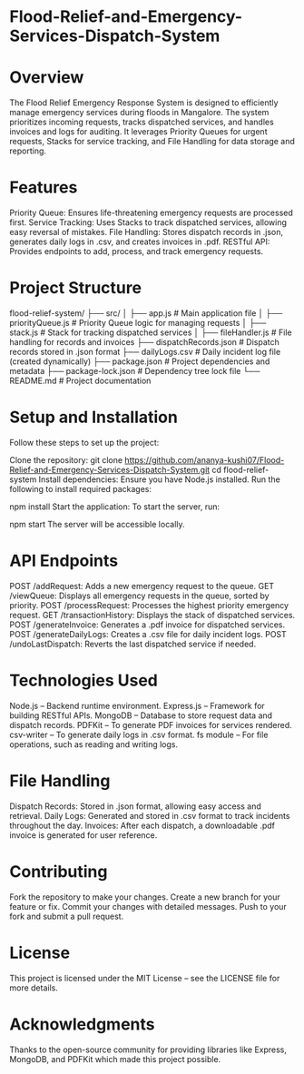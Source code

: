 # Flood-Relief-and-Emergency-Services-Dispatch-System
# Overview
The Flood Relief Emergency Response System is designed to efficiently manage emergency services during floods in Mangalore. The system prioritizes incoming requests, tracks dispatched services, and handles invoices and logs for auditing. It leverages Priority Queues for urgent requests, Stacks for service tracking, and File Handling for data storage and reporting.

# Features
Priority Queue: Ensures life-threatening emergency requests are processed first.
Service Tracking: Uses Stacks to track dispatched services, allowing easy reversal of mistakes.
File Handling: Stores dispatch records in .json, generates daily logs in .csv, and creates invoices in .pdf.
RESTful API: Provides endpoints to add, process, and track emergency requests.

# Project Structure
flood-relief-system/
├── src/
│   ├── app.js                 # Main application file
│   ├── priorityQueue.js       # Priority Queue logic for managing requests
│   ├── stack.js               # Stack for tracking dispatched services
│   ├── fileHandler.js         # File handling for records and invoices
├── dispatchRecords.json       # Dispatch records stored in .json format
├── dailyLogs.csv              # Daily incident log file (created dynamically)
├── package.json               # Project dependencies and metadata
├── package-lock.json          # Dependency tree lock file
└── README.md                  # Project documentation

# Setup and Installation
Follow these steps to set up the project:

Clone the repository: git clone https://github.com/ananya-kushi07/Flood-Relief-and-Emergency-Services-Dispatch-System.git
cd flood-relief-system
Install dependencies: Ensure you have Node.js installed. Run the following to install required packages:

npm install
Start the application: To start the server, run:

npm start
The server will be accessible locally.

# API Endpoints
POST /addRequest: Adds a new emergency request to the queue.
GET /viewQueue: Displays all emergency requests in the queue, sorted by priority.
POST /processRequest: Processes the highest priority emergency request.
GET /transactionHistory: Displays the stack of dispatched services.
POST /generateInvoice: Generates a .pdf invoice for dispatched services.
POST /generateDailyLogs: Creates a .csv file for daily incident logs.
POST /undoLastDispatch: Reverts the last dispatched service if needed.

# Technologies Used
Node.js – Backend runtime environment.
Express.js – Framework for building RESTful APIs.
MongoDB – Database to store request data and dispatch records.
PDFKit – To generate PDF invoices for services rendered.
csv-writer – To generate daily logs in .csv format.
fs module – For file operations, such as reading and writing logs.

# File Handling
Dispatch Records: Stored in .json format, allowing easy access and retrieval.
Daily Logs: Generated and stored in .csv format to track incidents throughout the day.
Invoices: After each dispatch, a downloadable .pdf invoice is generated for user reference.

# Contributing
Fork the repository to make your changes.
Create a new branch for your feature or fix.
Commit your changes with detailed messages.
Push to your fork and submit a pull request.

# License
This project is licensed under the MIT License – see the LICENSE file for more details.

# Acknowledgments
Thanks to the open-source community for providing libraries like Express, MongoDB, and PDFKit which made this project possible.
